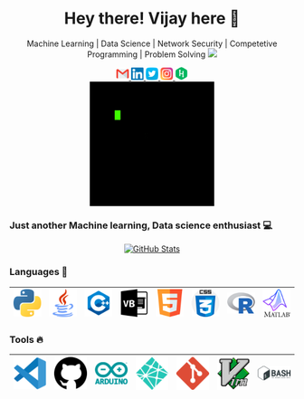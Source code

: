 <h1 align="center"> Hey there! Vijay here 👋 </h1>
<p align="center">
   Machine Learning | Data Science | Network Security | Competetive Programming | Problem Solving   <img src="https://media.giphy.com/media/WUlplcMpOCEmTGBtBW/giphy.gif" width="30">
</p>

<p align="center">
  <a href="mailto:vijaybalaji2477@gmail.com">
    <img alt="Gmail" width="22px" src="assets/SVG/Social/gmail.svg" />
  </a>

  <a href="https://www.linkedin.com/in/svijayb/">
    <img alt="Linkedin" width="22px" src="assets/SVG/Social/linkedin.svg" />
  </a>

  <a href="https://twitter.com/VijaybalajiS1">
    <img alt="VijaybalajiS1 | Twitter" width="22px" src="assets/SVG/Social/twitter.svg" />
  </a>

  <a href="https://www.instagram.com/s.vj._/">
    <img alt="Instagram" width="22px" src="assets/SVG/Social/instagram.svg" />
  </a>

  <a href="https://www.hackerrank.com/SVijayB">
    <img alt="Instagram" width="22px" src="assets/SVG/Social/hackerrank.svg" />
  </a>

  <br />
  <img align="center" alt="GIF" src="assets/GIF/Gif.gif" />
  <br />
</p>

### Just another Machine learning, Data science enthusiast 💻 
<p align="center">
  <a href="https://sourcerer.io/svijayb">
    <img alt = "GitHub Stats" src = "https://github-readme-stats.vercel.app/api?username=SVijayB&show_icons=true&theme=light">
  </a>
</p>

### Languages 🚀

|<img src="assets/SVG/Languages/python.svg" width=60> | <img src="assets/SVG/Languages/java.svg" width=60>|  <img src="assets/SVG/Languages/c++.svg" width=60> | <img src="assets/SVG/Languages/visual-basic.svg" width=60> |<img src="assets/SVG/Languages/html5.svg" width=60> |<img src="assets/SVG/Languages/css.svg" width=60> |<img src="assets/SVG/Languages/r.svg" width=60> |<img src="assets/SVG/Languages/matlab.svg" width=60> |
|:---:|:---:|:---:|:---:|:---:|:---:|:---:|:---:|

### Tools 🔥
|<img src="assets/SVG/Tools/Vscode.svg" width=60> |<img src="assets/SVG/Tools/github.svg" width=60> |<img src="assets/SVG/Tools/arduino.svg" width=60> |<img src="assets/SVG/Tools/netlify.svg" width=60> |<img src="assets/SVG/Tools/git.svg" width=60> |<img src="assets/SVG/Tools/vim.svg" width=60> |<img src="assets/SVG/Tools/bash.svg" width=60> |
|:---:|:---:|:---:|:---:|:---:|:---:|:---:|